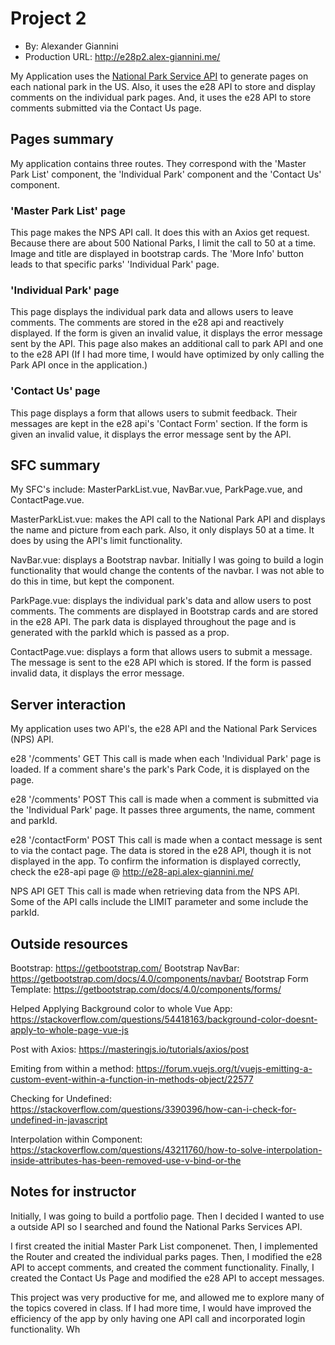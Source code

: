 # Project 2
+ By: Alexander Giannini
+ Production URL: http://e28p2.alex-giannini.me/

My Application uses the [National Park Service API](nps.gov/subjects/developer/api-documentation.htm) to generate pages on each national park in the US. Also, it uses the e28 API to store and display comments on the individual park pages. And, it uses the e28 API to store comments submitted via the Contact Us page. 

## Pages summary
My application contains three routes. They correspond with the 'Master Park List' component, the 'Individual Park' component and the 'Contact Us' component. 

### 'Master Park List' page
This page makes the NPS API call. It does this with an Axios get request. Because there are about 500 National Parks, I limit the call to 50 at a time. Image and title are displayed in bootstrap cards. The 'More Info' button leads to that specific parks' 'Individual Park' page.

### 'Individual Park' page
This page displays the individual park data and allows users to leave comments. The comments are stored in the e28 api and reactively displayed. If the form is given an invalid value, it displays the error message sent by the API. This page also makes an additional call to park API and one to the e28 API (If I had more time, I would have optimized by only calling the Park API once in the application.)

### 'Contact Us' page
This page displays a form that allows users to submit feedback. Their messages are kept in the e28 api's 'Contact Form' section. If the form is given an invalid value, it displays the error message sent by the API.

## SFC summary
My SFC's include: MasterParkList.vue, NavBar.vue, ParkPage.vue, and ContactPage.vue.  
  
MasterParkList.vue: makes the API call to the National Park API and displays the name and picture from each park. Also, it only displays 50 at a time. It does by using the API's limit functionality.

NavBar.vue: displays a Bootstrap navbar. Initially I was going to build a login functionality that would change the contents of the navbar. I was not able to do this in time, but kept the component. 

ParkPage.vue: displays the individual park's data and allow users to post comments. The comments are displayed in Bootstrap cards and are stored in the e28 API. The park data is displayed throughout the page and is generated with the parkId which is passed as a prop.

ContactPage.vue: displays a form that allows users to submit a message. The message is sent to the e28 API which is stored. If the form is passed invalid data, it displays the error message.


## Server interaction
My application uses two API's, the e28 API and the National Park Services (NPS) API.

e28 '/comments' GET
This call is made when each 'Individual Park' page is loaded. If a comment share's the park's Park Code, it is displayed on the page.

e28 '/comments' POST
This call is made when a comment is submitted via the 'Individual Park' page. It passes three arguments, the name, comment and parkId.

e28 '/contactForm' POST
This call is made when a contact message is sent to via the contact page. The data is stored in the e28 API, though it is not displayed in the app. To confirm the information is displayed correctly, check the e28-api page @ http://e28-api.alex-giannini.me/

NPS API GET
This call is made when retrieving data from the NPS API. Some of the API calls include the LIMIT parameter and some include the parkId.

## Outside resources
Bootstrap: https://getbootstrap.com/
Bootstrap NavBar: https://getbootstrap.com/docs/4.0/components/navbar/
Bootstrap Form Template: https://getbootstrap.com/docs/4.0/components/forms/

Helped Applying Background color to whole Vue App: https://stackoverflow.com/questions/54418163/background-color-doesnt-apply-to-whole-page-vue-js

Post with Axios: https://masteringjs.io/tutorials/axios/post

Emiting from within a method: https://forum.vuejs.org/t/vuejs-emitting-a-custom-event-within-a-function-in-methods-object/22577

Checking for Undefined: https://stackoverflow.com/questions/3390396/how-can-i-check-for-undefined-in-javascript

Interpolation within Component: https://stackoverflow.com/questions/43211760/how-to-solve-interpolation-inside-attributes-has-been-removed-use-v-bind-or-the

## Notes for instructor
Initially, I was going to build a portfolio page. Then I decided I wanted to use a outside API so I searched and found the National Parks Services API.

I first created the initial Master Park List componenet. Then, I implemented the Router and created the individual parks pages. Then, I modified the e28 API to accept comments, and created the comment functionality. Finally, I created the Contact Us Page and modified the e28 API to accept messages.

This project was very productive for me, and allowed me to explore many of the topics covered in class. If I had more time, I would have improved the efficiency of the app by only having one API call and incorporated login functionality. Wh







